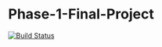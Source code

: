 # Phase-1-Final-Project

[![Build Status](https://travis-ci.com/DCPhase1Project/Phase-1-Final-Project.svg?branch=master)](https://travis-ci.com/DCPhase1Project/Phase-1-Final-Project)
